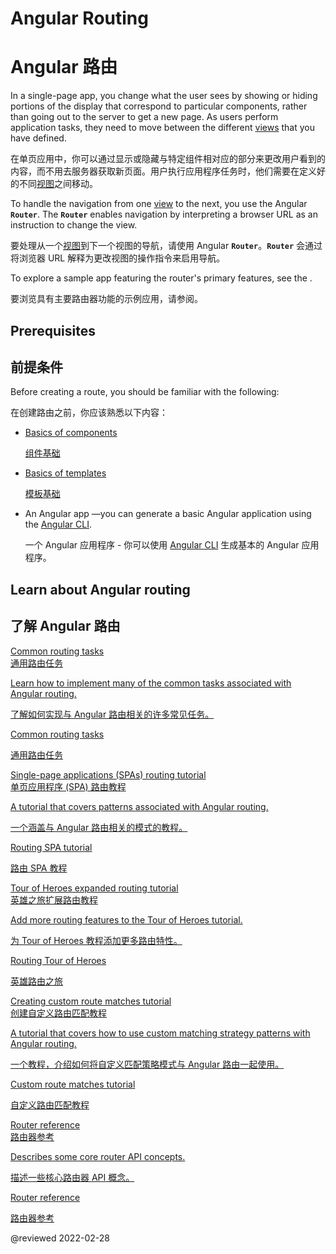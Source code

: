 # Angular Routing

# Angular 路由

In a single-page app, you change what the user sees by showing or hiding portions of the display that correspond to particular components, rather than going out to the server to get a new page.
As users perform application tasks, they need to move between the different [views](guide/glossary#view "Definition of view") that you have defined.

在单页应用中，你可以通过显示或隐藏与特定组件相对应的部分来更改用户看到的内容，而不用去服务器获取新页面。用户执行应用程序任务时，他们需要在定义好的不同[视图](guide/glossary#view "视图的定义")之间移动。

To handle the navigation from one [view](guide/glossary#view) to the next, you use the Angular **`Router`**.
The **`Router`** enables navigation by interpreting a browser URL as an instruction to change the view.

要处理从一个[视图](guide/glossary#view)到下一个视图的导航，请使用 Angular **`Router`**。**`Router`** 会通过将浏览器 URL 解释为更改视图的操作指令来启用导航。

To explore a sample app featuring the router's primary features, see the <live-example name="router"></live-example>.

要浏览具有主要路由器功能的示例应用，请参阅<live-example name="router"></live-example>。

## Prerequisites

## 前提条件

Before creating a route, you should be familiar with the following:

在创建路由之前，你应该熟悉以下内容：

* [Basics of components](guide/architecture-components)

  [组件基础](guide/architecture-components)

* [Basics of templates](guide/glossary#template)

  [模板基础](guide/glossary#template)

* An Angular app —you can generate a basic Angular application using the [Angular CLI](cli).

  一个 Angular 应用程序 - 你可以使用 [Angular CLI](cli) 生成基本的 Angular 应用程序。

## Learn about Angular routing

## 了解 Angular 路由

<div class="card-container">
  <a href="guide/router" class="docs-card" title="Common routing tasks">
    <section>Common routing tasks</section>
    <section>通用路由任务</section>
    <p>Learn how to implement many of the common tasks associated with Angular routing.</p>
    <p>了解如何实现与 Angular 路由相关的许多常见任务。</p>
    <p class="card-footer">Common routing tasks</p>
    <p class="card-footer">通用路由任务</p>
  </a>
  <a href="guide/router-tutorial" class="docs-card" title="Routing SPA tutorial">
    <section>Single-page applications (SPAs) routing tutorial</section>
    <section>单页应用程序 (SPA) 路由教程</section>
    <p>A tutorial that covers patterns associated with Angular routing.</p>
    <p>一个涵盖与 Angular 路由相关的模式的教程。</p>
    <p class="card-footer">Routing SPA tutorial</p>
    <p class="card-footer">路由 SPA 教程</p>
  </a>
  <a href="guide/router-tutorial-toh" class="docs-card" title="Routing Tour of Heroes">
    <section>Tour of Heroes expanded routing tutorial</section>
    <section>英雄之旅扩展路由教程</section>
    <p>Add more routing features to the Tour of Heroes tutorial.</p>
    <p>为 Tour of Heroes 教程添加更多路由特性。</p>
    <p class="card-footer">Routing Tour of Heroes</p>
    <p class="card-footer">英雄路由之旅</p>
  </a>
  <a href="guide/routing-with-urlmatcher" class="docs-card" title="Creating custom route matches tutorial">
    <section>Creating custom route matches tutorial</section>
    <section>创建自定义路由匹配教程</section>
    <p>A tutorial that covers how to use custom matching strategy patterns with Angular routing.</p>
    <p>一个教程，介绍如何将自定义匹配策略模式与 Angular 路由一起使用。</p>
    <p class="card-footer">Custom route matches tutorial</p>
    <p class="card-footer">自定义路由匹配教程</p>
  </a>
  <a href="guide/router-reference" class="docs-card" title="Router reference">
    <section>Router reference</section>
    <section>路由器参考</section>
    <p>Describes some core router API concepts.</p>
    <p>描述一些核心路由器 API 概念。</p>
    <p class="card-footer">Router reference</p>
    <p class="card-footer">路由器参考</p>
  </a>
</div>

<!-- links -->

<!-- external links -->

<!-- end links -->

@reviewed 2022-02-28

